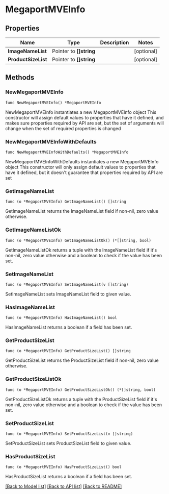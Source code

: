 # MegaportMVEInfo

## Properties

Name | Type | Description | Notes
------------ | ------------- | ------------- | -------------
**ImageNameList** | Pointer to **[]string** |  | [optional] 
**ProductSizeList** | Pointer to **[]string** |  | [optional] 

## Methods

### NewMegaportMVEInfo

`func NewMegaportMVEInfo() *MegaportMVEInfo`

NewMegaportMVEInfo instantiates a new MegaportMVEInfo object
This constructor will assign default values to properties that have it defined,
and makes sure properties required by API are set, but the set of arguments
will change when the set of required properties is changed

### NewMegaportMVEInfoWithDefaults

`func NewMegaportMVEInfoWithDefaults() *MegaportMVEInfo`

NewMegaportMVEInfoWithDefaults instantiates a new MegaportMVEInfo object
This constructor will only assign default values to properties that have it defined,
but it doesn't guarantee that properties required by API are set

### GetImageNameList

`func (o *MegaportMVEInfo) GetImageNameList() []string`

GetImageNameList returns the ImageNameList field if non-nil, zero value otherwise.

### GetImageNameListOk

`func (o *MegaportMVEInfo) GetImageNameListOk() (*[]string, bool)`

GetImageNameListOk returns a tuple with the ImageNameList field if it's non-nil, zero value otherwise
and a boolean to check if the value has been set.

### SetImageNameList

`func (o *MegaportMVEInfo) SetImageNameList(v []string)`

SetImageNameList sets ImageNameList field to given value.

### HasImageNameList

`func (o *MegaportMVEInfo) HasImageNameList() bool`

HasImageNameList returns a boolean if a field has been set.

### GetProductSizeList

`func (o *MegaportMVEInfo) GetProductSizeList() []string`

GetProductSizeList returns the ProductSizeList field if non-nil, zero value otherwise.

### GetProductSizeListOk

`func (o *MegaportMVEInfo) GetProductSizeListOk() (*[]string, bool)`

GetProductSizeListOk returns a tuple with the ProductSizeList field if it's non-nil, zero value otherwise
and a boolean to check if the value has been set.

### SetProductSizeList

`func (o *MegaportMVEInfo) SetProductSizeList(v []string)`

SetProductSizeList sets ProductSizeList field to given value.

### HasProductSizeList

`func (o *MegaportMVEInfo) HasProductSizeList() bool`

HasProductSizeList returns a boolean if a field has been set.


[[Back to Model list]](../README.md#documentation-for-models) [[Back to API list]](../README.md#documentation-for-api-endpoints) [[Back to README]](../README.md)


